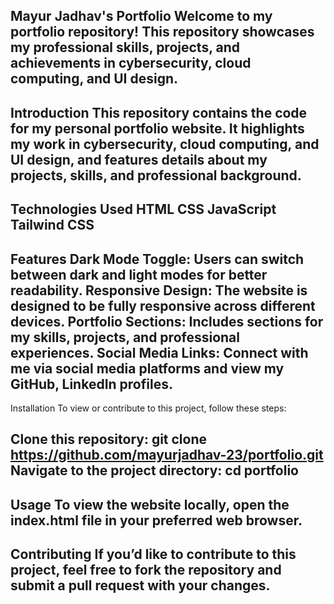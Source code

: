 Mayur Jadhav's Portfolio
Welcome to my portfolio repository! This repository showcases my professional skills, projects, and achievements in cybersecurity, cloud computing, and UI design.
---
Introduction
This repository contains the code for my personal portfolio website. It highlights my work in cybersecurity, cloud computing, and UI design, and features details about my projects, skills, and professional background.
---
Technologies Used
HTML
CSS
JavaScript
Tailwind CSS
---
Features
Dark Mode Toggle: Users can switch between dark and light modes for better readability.
Responsive Design: The website is designed to be fully responsive across different devices.
Portfolio Sections: Includes sections for my skills, projects, and professional experiences.
Social Media Links: Connect with me via social media platforms and view my GitHub, LinkedIn profiles.
---
Installation
To view or contribute to this project, follow these steps:

Clone this repository:
git clone https://github.com/mayurjadhav-23/portfolio.git
Navigate to the project directory:
cd portfolio
---
Usage
To view the website locally, open the index.html file in your preferred web browser.
---
Contributing
If you’d like to contribute to this project, feel free to fork the repository and submit a pull request with your changes.
---
